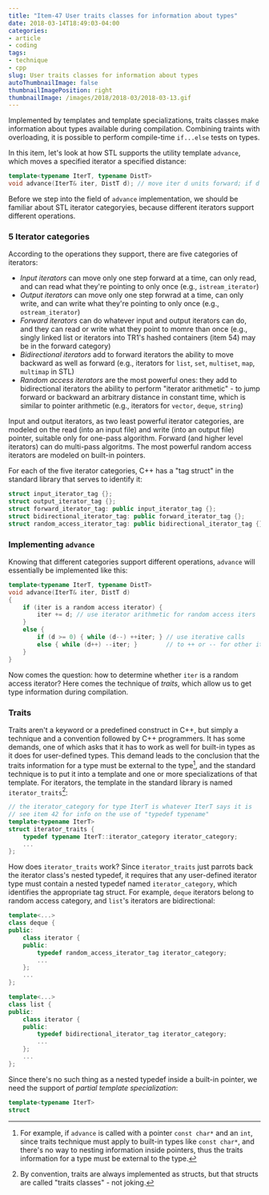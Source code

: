 ```yaml
---
title: "Item-47 User traits classes for information about types"
date: 2018-03-14T18:49:03-04:00
categories:
- article
- coding
tags:
- technique
- cpp
slug: User traits classes for information about types
autoThumbnailImage: false
thumbnailImagePosition: right
thumbnailImage: /images/2018/2018-03/2018-03-13.gif
---
```


Implemented by templates and template specializations, traits classes make information about types available during compilation. Combining traints with overloading, it is possible to perform compile-time `if...else` tests on types.
<!--more-->

In this item, let's look at how STL supports the utility template `advance`, which moves a specified iterator a specified distance:

```cpp
template<typename IterT, typename DistT>  
void advance(IterT& iter, DistT d); // move iter d units forward; if d < 0, move iter backward
```

Before we step into the field of `advance` implementation, we should be familiar about STL iterator categoryies, because different iterators support different operations.

### 5 Iterator categories

According to the operations they support, there are five categories of iterators:

* _Input iterators_ can move only one step forward at a time, can only read, and can read what they're pointing to only once (e.g., `istream_iterator`)
* _Output iterators_ can move only one step forwrad at a time, can only write, and can write what they're pointing to only once (e.g., `ostream_iterator`)
* _Forward iterators_ can do whatever input and output iterators can do, and they can read or write what they point to momre than once (e.g., singly linked list or iterators into TR1's hashed containers (item 54) may be in the forward category)
* _Bidirectional iterators_ add to forward iterators the ability to move backward as well as forward (e.g., iterators for `list`, `set`, `multiset`, `map`, `multimap` in STL)
* _Random access iterators_ are the most powerful ones: they add to bidirectional iterators the ability to perform "iterator arithmetic" - to jump forward or backward an arbitrary distance in constant time, which is similar to pointer arithmetic (e.g., iterators for `vector`, `deque`, `string`)

Input and output iterators, as two least powerful iterator categories, are modeled on the read (into an input file) and write (into an output file) pointer, suitable only for one-pass algorithm. Forward (and higher level iterators) can do multi-pass algoritms. The most powerful random access iterators are modeled on built-in pointers.

For each of the five iterator categories, C++ has a "tag struct" in the standard library that serves to identify it:

```cpp
struct input_iterator_tag {};
struct output_iterator_tag {};
struct forward_iterator_tag: public input_iterator_tag {};
struct bidirectional_iterator_tag: public forward_iterator_tag {};
struct random_access_iterator_tag: public bidirectional_iterator_tag {};
```

### Implementing `advance`

Knowing that different categories support different operations, `advance` will essentially be implemented like this:

```cpp
template<typename IterT, typename DistT>
void advance(IterT& iter, DistT d)
{
    if (iter is a random access iterator) {
        iter += d; // use iterator arithmetic for random access iters
    }
    else {
        if (d >= 0) { while (d--) ++iter; } // use iterative calls 
        else { while (d++) --iter; }        // to ++ or -- for other iterator categories
    }
}
```

Now comes the question: how to determine whether `iter` is a random access iterator? Here comes the technique of _traits_, which allow us to get type information during compilation.

### Traits

Traits aren't a keyword or a predefined construct in C++, but simply a technique and a convention followed by C++ programmers. It has some demands, one of which asks that it has to work as well for built-in types as it does for user-defined types. This demand leads to the conclusion that the traits information for a type must be external to the type[^1], and the standard technique is to put it into a template and one or more specializations of that template. For iterators, the template in the standard library is named `iterator_traits`[^2]:

```cpp
// the iterator_category for type IterT is whatever IterT says it is
// see item 42 for info on the use of "typedef typename"
template<typename IterT>
struct iterator_traits {
    typedef typename IterT::iterator_category iterator_category;
    ...
};
```

How does `iterator_traits` work? Since `iterator_traits` just parrots back the iterator class's nested typedef, it requires that any user-defined iterator type must contain a nested typedef named `iterator_category`, which identifies the appropriate tag struct. For example, `deque` iterators belong to random access category, and `list`'s iterators are bidirectional:

```cpp
template<...>
class deque {
public:
    class iterator {
    public:
        typedef random_access_iterator_tag iterator_category;
        ...
    };
    ...
};
```

```cpp
template<...>
class list {
public:
    class iterator {
    public:
        typedef bidirectional_iterator_tag iterator_category;
        ...
    };
    ...
};
```

Since there's no such thing as a nested typedef inside a built-in pointer, we need the support of _partial template specialization_:

```cpp
template<typename IterT>
struct
```

[^1]: For example, if `advance` is called with a pointer `const char*` and an `int`, since traits technique must apply to built-in types like `const char*`, and there's no way to nesting information inside pointers, thus the traits information for a type must be external to the type.

[^2]: By convention, traits are always implemented as structs, but that  structs are called "traits classes" - not joking.